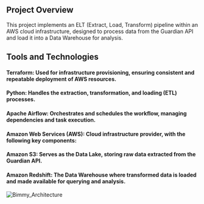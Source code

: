 ## Project Overview
This project implements an ELT (Extract, Load, Transform) pipeline within an AWS cloud infrastructure, designed to process data from the Guardian API and load it into a Data Warehouse for analysis.

## Tools and Technologies

#### Terraform: Used for infrastructure provisioning, ensuring consistent and repeatable deployment of AWS resources.
#### Python: Handles the extraction, transformation, and loading (ETL) processes.
#### Apache Airflow: Orchestrates and schedules the workflow, managing dependencies and task execution.
#### Amazon Web Services (AWS): Cloud infrastructure provider, with the following key components:
#### Amazon S3: Serves as the Data Lake, storing raw data extracted from the Guardian API.
#### Amazon Redshift: The Data Warehouse where transformed data is loaded and made available for querying and analysis.
![Bimmy_Architecture](https://github.com/RukayatJimoh/AWS-resources-deploy-using-Terraform-/assets/107076451/5a922ef1-7923-416b-b2e3-05cc05f07c5f)
